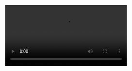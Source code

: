 
	
 <div align="center">
  <video src="https://github.com/AhmedRaba/QuoteApp/assets/83189595/13246df8-88b7-4f0a-8f9b-e826caa35d6c" width="400" />
</div>



  
